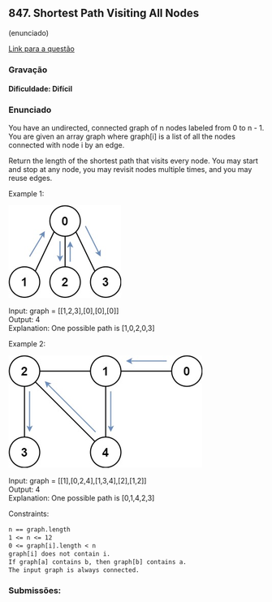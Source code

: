 ## 847. Shortest Path Visiting All Nodes

(enunciado)

[Link para a questão](https://leetcode.com/problems/shortest-path-visiting-all-nodes/)

### Gravação

#### Dificuldade: Difícil

### Enunciado

You have an undirected, connected graph of n nodes labeled from 0 to n - 1. You are given an array graph where graph[i] is a list of all the nodes connected with node i by an edge.

Return the length of the shortest path that visits every node. You may start and stop at any node, you may revisit nodes multiple times, and you may reuse edges.

Example 1:

![alt text](assets/example1.png)

Input: graph = [[1,2,3],[0],[0],[0]]<br>
Output: 4<br>
Explanation: One possible path is [1,0,2,0,3]


Example 2:

![alt text](assets/example2.png)

Input: graph = [[1],[0,2,4],[1,3,4],[2],[1,2]]<br>
Output: 4<br>
Explanation: One possible path is [0,1,4,2,3]

Constraints:

    n == graph.length
    1 <= n <= 12
    0 <= graph[i].length < n
    graph[i] does not contain i.
    If graph[a] contains b, then graph[b] contains a.
    The input graph is always connected.



### Submissões: 




